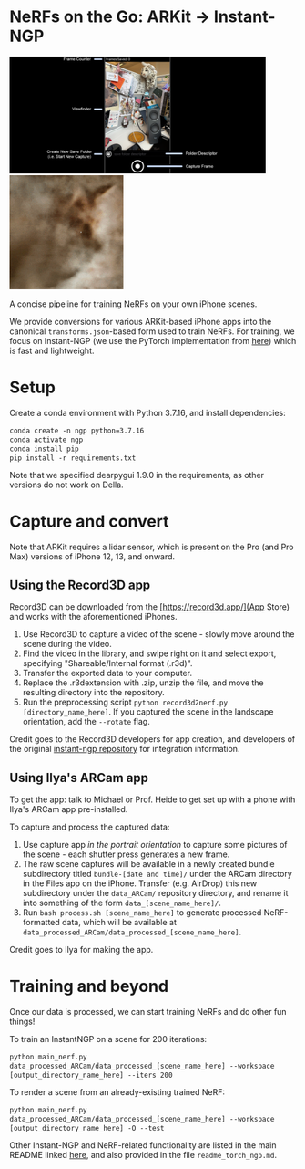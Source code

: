 # NeRFs on the Go: ARKit → Instant-NGP

<img src="assets/app_layout.png" width="450"/> <img src="assets/fox.gif" width="200"/>

A concise pipeline for training NeRFs on your own iPhone scenes.

We provide conversions for various ARKit-based iPhone apps into the canonical `transforms.json`-based form used to train NeRFs. For training, we focus on Instant-NGP (we use the PyTorch implementation from [here](https://github.com/ashawkey/torch-ngp)) which is fast and lightweight.

# Setup

Create a conda environment with Python 3.7.16, and install dependencies:
```
conda create -n ngp python=3.7.16
conda activate ngp
conda install pip
pip install -r requirements.txt
```
Note that we specified dearpygui 1.9.0 in the requirements, as other versions do not work on Della.

# Capture and convert

Note that ARKit requires a lidar sensor, which is present on the Pro (and Pro Max) versions of iPhone 12, 13, and onward.

## Using the Record3D app

Record3D can be downloaded from the [https://record3d.app/](App Store) and works with the aforementioned iPhones.
1. Use Record3D to capture a video of the scene - slowly move around the scene during the video.
2. Find the video in the library, and swipe right on it and select export, specifying "Shareable/Internal format (.r3d)".
2. Transfer the exported data to your computer.
3. Replace the .r3dextension with .zip, unzip the file, and move the resulting directory into the repository.
4. Run the preprocessing script `python record3d2nerf.py [directory_name_here]`. If you captured the scene in the landscape orientation, add the `--rotate` flag.

Credit goes to the Record3D developers for app creation, and developers of the original [instant-ngp repository](https://github.com/NVlabs/instant-ngp/tree/master) for integration information.

## Using Ilya's ARCam app

To get the app: talk to Michael or Prof. Heide to get set up with a phone with Ilya's ARCam app pre-installed.

To capture and process the captured data:
1. Use capture app *in the portrait orientation* to capture some pictures of the scene - each shutter press generates a new frame.
2. The raw scene captures will be available in a newly created bundle subdirectory titled `bundle-[date and time]/` under the ARCam directory in the Files app on the iPhone. Transfer (e.g. AirDrop) this new subdirectory under the `data_ARCam/` repository directory, and rename it into something of the form `data_[scene_name_here]/`.
3. Run `bash process.sh [scene_name_here]` to generate processed NeRF-formatted data, which will be available at `data_processed_ARCam/data_processed_[scene_name_here]`.

Credit goes to Ilya for making the app.

# Training and beyond

Once our data is processed, we can start training NeRFs and do other fun things!

To train an InstantNGP on a scene for 200 iterations:
```
python main_nerf.py data_processed_ARCam/data_processed_[scene_name_here] --workspace [output_directory_name_here] --iters 200
```

To render a scene from an already-existing trained NeRF:
```
python main_nerf.py data_processed_ARCam/data_processed_[scene_name_here] --workspace [output_directory_name_here] -O --test
```

Other Instant-NGP and NeRF-related functionality are listed in the main README linked [here](https://github.com/ashawkey/torch-ngp#usage), and also provided in the file `readme_torch_ngp.md`.

